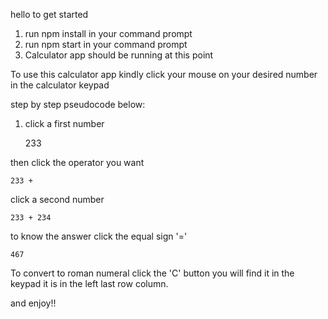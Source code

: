 hello to get started
1. run npm install in your command prompt
2. run npm start in your command prompt
3. Calculator app should be running at this point

To use this calculator app kindly click
your mouse on your desired number in the calculator
keypad

step by step pseudocode below:

1. click a first number

    233

then click the operator you want
    
    233 +

click a second number

    233 + 234

to know the answer click the equal sign '='

    467


To convert to roman numeral click the 'C' button you will find it
in the keypad it is in the left last row column.

and enjoy!!
